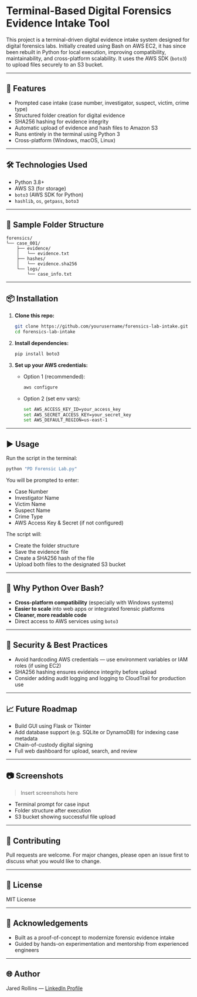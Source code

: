 # Terminal-Based Digital Forensics Evidence Intake Tool

This project is a terminal-driven digital evidence intake system designed for digital forensics labs. Initially created using Bash on AWS EC2, it has since been rebuilt in Python for local execution, improving compatibility, maintainability, and cross-platform scalability. It uses the AWS SDK (`boto3`) to upload files securely to an S3 bucket.

---

## 🚀 Features

- Prompted case intake (case number, investigator, suspect, victim, crime type)
- Structured folder creation for digital evidence
- SHA256 hashing for evidence integrity
- Automatic upload of evidence and hash files to Amazon S3
- Runs entirely in the terminal using Python 3
- Cross-platform (Windows, macOS, Linux)

---

## 🛠️ Technologies Used

- Python 3.8+
- AWS S3 (for storage)
- `boto3` (AWS SDK for Python)
- `hashlib`, `os`, `getpass`, `boto3`

---

## 🧪 Sample Folder Structure

```
forensics/
└── case_001/
    ├── evidence/
    │   └── evidence.txt
    ├── hashes/
    │   └── evidence.sha256
    └── logs/
        └── case_info.txt
```

---

## 📦 Installation

1. **Clone this repo:**
   ```bash
   git clone https://github.com/yourusername/forensics-lab-intake.git
   cd forensics-lab-intake
   ```

2. **Install dependencies:**
   ```bash
   pip install boto3
   ```

3. **Set up your AWS credentials:**
   - Option 1 (recommended):
     ```bash
     aws configure
     ```
   - Option 2 (set env vars):
     ```bash
     set AWS_ACCESS_KEY_ID=your_access_key
     set AWS_SECRET_ACCESS_KEY=your_secret_key
     set AWS_DEFAULT_REGION=us-east-1
     ```

---

## ▶️ Usage

Run the script in the terminal:

```bash
python "PD Forensic Lab.py"
```

You will be prompted to enter:
- Case Number
- Investigator Name
- Victim Name
- Suspect Name
- Crime Type
- AWS Access Key & Secret (if not configured)

The script will:
- Create the folder structure
- Save the evidence file
- Create a SHA256 hash of the file
- Upload both files to the designated S3 bucket

---

## 🧠 Why Python Over Bash?

- **Cross-platform compatibility** (especially with Windows systems)
- **Easier to scale** into web apps or integrated forensic platforms
- **Cleaner, more readable code**
- Direct access to AWS services using `boto3`

---

## 🔐 Security & Best Practices

- Avoid hardcoding AWS credentials — use environment variables or IAM roles (if using EC2)
- SHA256 hashing ensures evidence integrity before upload
- Consider adding audit logging and logging to CloudTrail for production use

---

## 📈 Future Roadmap

- Build GUI using Flask or Tkinter
- Add database support (e.g. SQLite or DynamoDB) for indexing case metadata
- Chain-of-custody digital signing
- Full web dashboard for upload, search, and review

---

## 📷 Screenshots

> Insert screenshots here

- Terminal prompt for case input
- Folder structure after execution
- S3 bucket showing successful file upload

---

## 🤝 Contributing

Pull requests are welcome. For major changes, please open an issue first to discuss what you would like to change.

---

## 📄 License

MIT License

---

## 🙏 Acknowledgements

- Built as a proof-of-concept to modernize forensic evidence intake
- Guided by hands-on experimentation and mentorship from experienced engineers

---

## 🌐 Author

Jared Rollins — [LinkedIn Profile](https://www.linkedin.com/in/jared-r-71b71a233/)
